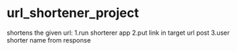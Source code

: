 # url_shortener_project
shortens the given url:
  1.run shorterer app
  2.put link in target url post
  3.user shorter name from response
